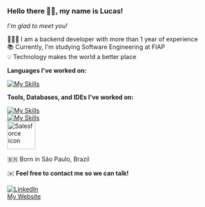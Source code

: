 ### Hello there 👋🏼, my name is Lucas!

*I'm glad to meet you!*

🧑🏼‍💻 I am a backend developer with more than 1 year of experience  
📚 Currently, I'm studying Software Engineering at FIAP  
💡 Technology makes the world a better place

**Languages I've worked on:**

[![My Skills](https://skillicons.dev/icons?i=java,python,kotlin,cpp,cs,js)](https://skillicons.dev)

**Tools, Databases, and IDEs I've worked on:**

[![My Skills](https://skillicons.dev/icons?i=git,github,nodejs,mysql,mongodb)](https://skillicons.dev)  
[![My Skills](https://skillicons.dev/icons?i=postman,docker,vscode,idea,eclipse)](https://skillicons.dev)  
<img align="center" height="65" width="65" src="https://cdn.jsdelivr.net/gh/devicons/devicon/icons/salesforce/salesforce-original.svg" alt="Salesforce icon" />

🇧🇷 Born in São Paulo, Brazil

✉️ **Feel free to contact me so we can talk!**

[![LinkedIn](https://img.shields.io/badge/linkedin-%230077B5.svg?style=for-the-badge&logo=linkedin&logoColor=white)](https://www.linkedin.com/in/lucastressoldi/)  
[My Website](https://lucasdominguestressoldi.github.io/MyWebsite/)
